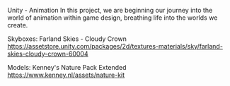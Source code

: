 ﻿Unity - Animation
In this project, we are beginning our journey into the world of animation within game design, breathing life into the worlds we create.

Skyboxes: Farland Skies - Cloudy Crown
https://assetstore.unity.com/packages/2d/textures-materials/sky/farland-skies-cloudy-crown-60004

Models: Kenney's Nature Pack Extended
https://www.kenney.nl/assets/nature-kit
